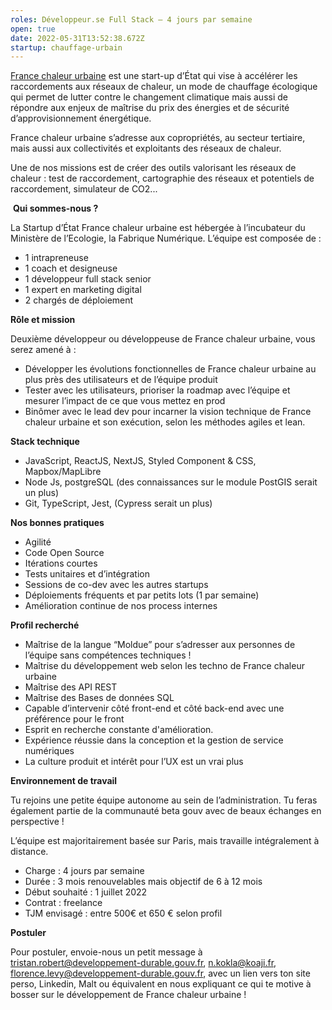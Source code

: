 ```yaml
---
roles: Développeur.se Full Stack – 4 jours par semaine
open: true
date: 2022-05-31T13:52:38.672Z
startup: chauffage-urbain
---
```

[France chaleur urbaine](https://france-chaleur-urbaine.beta.gouv.fr/) est une start-up d’État qui vise à accélérer les raccordements aux réseaux de chaleur, un mode de chauffage écologique qui permet de lutter contre le changement climatique mais aussi de répondre aux enjeux de maîtrise du prix des énergies et de sécurité d’approvisionnement énergétique.

France chaleur urbaine s’adresse aux copropriétés, au secteur tertiaire, mais aussi aux collectivités et exploitants des réseaux de chaleur.

Une de nos missions est de créer des outils valorisant les réseaux de chaleur : test de raccordement, cartographie des réseaux et potentiels de raccordement, simulateur de CO2...

 **Qui sommes-nous ?**

La Startup d’État France chaleur urbaine est hébergée à l’incubateur du Ministère de l’Ecologie, la Fabrique Numérique. L’équipe est composée de :

* 1 intrapreneuse
* 1 coach et designeuse
* 1 développeur full stack senior
* 1 expert en marketing digital
* 2 chargés de déploiement

**Rôle et mission**

Deuxième développeur ou développeuse de France chaleur urbaine, vous serez amené à :

* Développer les évolutions fonctionnelles de France chaleur urbaine au plus près des utilisateurs et de l’équipe produit
* Tester avec les utilisateurs, prioriser la roadmap avec l’équipe et mesurer l’impact de ce que vous mettez en prod
* Binômer avec le lead dev pour incarner la vision technique de France chaleur urbaine et son exécution, selon les méthodes agiles et lean.

**Stack technique**

* JavaScript, ReactJS, NextJS, Styled Component & CSS, Mapbox/MapLibre
* Node Js, postgreSQL (des connaissances sur le module PostGIS serait un plus)
* Git, TypeScript, Jest, (Cypress serait un plus)

**Nos bonnes pratiques**

* Agilité
* Code Open Source
* Itérations courtes 
* Tests unitaires et d’intégration
* Sessions de co-dev avec les autres startups
* Déploiements fréquents et par petits lots (1 par semaine)
* Amélioration continue de nos process internes

**Profil recherché**

* Maîtrise de la langue “Moldue” pour s’adresser aux personnes de l’équipe sans compétences techniques !
* Maîtrise du développement web selon les techno de France chaleur urbaine 
* Maîtrise des API REST
* Maîtrise des Bases de données SQL
* Capable d’intervenir côté front-end et côté back-end avec une préférence pour le front 
* Esprit en recherche constante d'amélioration.
* Expérience réussie dans la conception et la gestion de service numériques
* La culture produit et intérêt pour l’UX est un vrai plus 

**Environnement de travail**

Tu rejoins une petite équipe autonome au sein de l’administration. Tu feras également partie de la communauté beta gouv avec de beaux échanges en perspective !

L’équipe est majoritairement basée sur Paris, mais travaille intégralement à distance.

* Charge : 4 jours par semaine
* Durée : 3 mois renouvelables mais objectif de 6 à 12 mois
* Début souhaité : 1 juillet 2022
* Contrat : freelance
* TJM envisagé : entre 500€ et 650 € selon profil

**Postuler**

Pour postuler, envoie-nous un petit message à [tristan.robert@developpement-durable.gouv.fr](mailto:tristan.robert@developpement-durable.gouv.fr), [n.kokla@koaji.fr](mailto:n.kokla@koaji.fr), [florence.levy@developpement-durable.gouv.fr](mailto:florence.levy@developpement-durable.gouv.fr), avec un lien vers ton site perso, Linkedin, Malt ou équivalent en nous expliquant ce qui te motive à bosser sur le développement de France chaleur urbaine !
